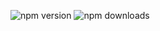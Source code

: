 ![npm version](https://img.shields.io/npm/v/chatbot-ui-component)  ![npm downloads](https://img.shields.io/npm/dt/chatbot-ui-component)

